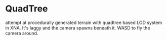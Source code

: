 # QuadTree
attempt at procedurally generated terrain with quadtree based LOD system in XNA. It's laggy and the camera spawns beneath it. WASD to fly the camera around.
